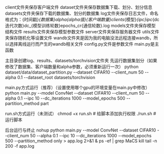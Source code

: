 client文件夹保存客户端文件
dataset文件夹保存数据集下载、划分、划分信息
datasets文件夹保存下载的数据集、划分的数据集
log文件夹保存日志文件，命名格式为：{时间戳}_{数据集}_alpha{alpha值}_{客户端数量}clients_{模型}_{ipc}ipc_{dc迭代次数}dc_{模型训练轮数}epochs_cr{通信轮数}.log
models文件夹保存模型结构文件
results文件夹保存模型参数文件
server文件夹保存服务器文件
utils文件夹保存随机化等设置文件
wandb文件夹是因为我的电脑没法远程连接wandb，所以选择离线运行而产生的wandb相关文件
config.py文件是参数文件
main.py是主函数



主目录创建log、results、datasets/torchvision文件夹
先运行数据集划分（如果修改了数据集、客户端数量和alpha参数，必须重新运行一次）
python dataset/data/dataset_partition.py --dataset CIFAR10 --client_num 50 --alpha 0.1 --dataset_root datasets/torchvision

main.py方式运行（推荐）（设置使用哪个gpu的环境变量在main.py中修改）
python main.py --model ConvNet --dataset CIFAR10 --client_num 50 --alpha 0.1 --ipc 10 --dc_iterations 1000 --model_epochs 500  --partition_method part




run.sh方式运行（未测试）
chmod +x run.sh  # 给脚本添加执行权限
./run.sh  # 运行脚本



后台运行与终止
nohup python main.py --model ConvNet --dataset CIFAR10 --client_num 50 --alpha 0.1 --ipc 10 --dc_iterations 1000 --model_epochs 500  --partition_method only > app.log 2>&1 &
ps -ef | grep MaCS
kill
tail -n 200 -f app.log